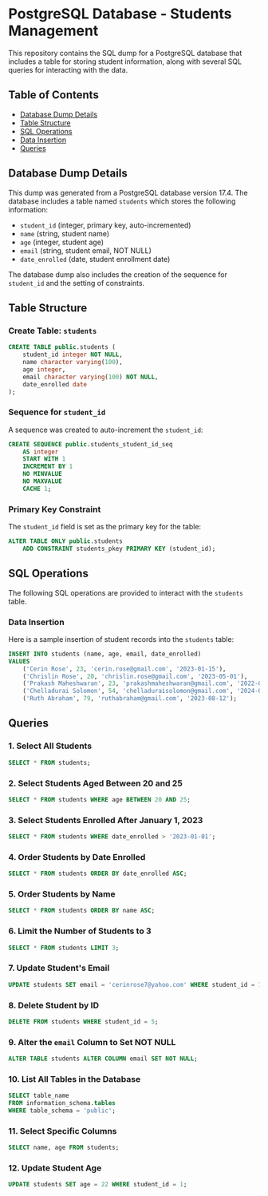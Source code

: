 # **PostgreSQL Database - Students Management**

This repository contains the SQL dump for a PostgreSQL database that includes a table for storing student information, along with several SQL queries for interacting with the data.

## Table of Contents

* [Database Dump Details](https://chatgpt.com/c/67d0d02a-e1d8-8009-ad2c-f796581c4072#database-dump-details)
* [Table Structure](https://chatgpt.com/c/67d0d02a-e1d8-8009-ad2c-f796581c4072#table-structure)
* [SQL Operations](https://chatgpt.com/c/67d0d02a-e1d8-8009-ad2c-f796581c4072#sql-operations)
* [Data Insertion](https://chatgpt.com/c/67d0d02a-e1d8-8009-ad2c-f796581c4072#data-insertion)
* [Queries](https://chatgpt.com/c/67d0d02a-e1d8-8009-ad2c-f796581c4072#queries)

## Database Dump Details

This dump was generated from a PostgreSQL database version 17.4. The database includes a table named `students` which stores the following information:

* `student_id` (integer, primary key, auto-incremented)
* `name` (string, student name)
* `age` (integer, student age)
* `email` (string, student email, NOT NULL)
* `date_enrolled` (date, student enrollment date)

The database dump also includes the creation of the sequence for `student_id` and the setting of constraints.

## Table Structure

### Create Table: `students`

```sql
CREATE TABLE public.students (
    student_id integer NOT NULL,
    name character varying(100),
    age integer,
    email character varying(100) NOT NULL,
    date_enrolled date
);
```

### Sequence for `student_id`

A sequence was created to auto-increment the `student_id`:

```sql
CREATE SEQUENCE public.students_student_id_seq
    AS integer
    START WITH 1
    INCREMENT BY 1
    NO MINVALUE
    NO MAXVALUE
    CACHE 1;
```

### Primary Key Constraint

The `student_id` field is set as the primary key for the table:

```sql
ALTER TABLE ONLY public.students
    ADD CONSTRAINT students_pkey PRIMARY KEY (student_id);
```

## SQL Operations

The following SQL operations are provided to interact with the `students` table.

### Data Insertion

Here is a sample insertion of student records into the `students` table:

```sql
INSERT INTO students (name, age, email, date_enrolled)
VALUES
    ('Cerin Rose', 23, 'cerin.rose@gmail.com', '2023-01-15'),
    ('Chrislin Rose', 20, 'chrislin.rose@gmail.com', '2023-05-01'),
    ('Prakash Maheshwaran', 23, 'prakashmaheshwaran@gmail.com', '2022-09-30'),
    ('Chelladurai Solomon', 54, 'chelladuraisolomon@gmail.com', '2024-02-20'),
    ('Ruth Abraham', 79, 'ruthabraham@gmail.com', '2023-08-12');
```

## Queries

### 1. **Select All Students**

```sql
SELECT * FROM students;
```

### 2. **Select Students Aged Between 20 and 25**

```sql
SELECT * FROM students WHERE age BETWEEN 20 AND 25;
```

### 3. **Select Students Enrolled After January 1, 2023**

```sql
SELECT * FROM students WHERE date_enrolled > '2023-01-01';
```

### 4. **Order Students by Date Enrolled**

```sql
SELECT * FROM students ORDER BY date_enrolled ASC;
```

### 5. **Order Students by Name**

```sql
SELECT * FROM students ORDER BY name ASC;
```

### 6. **Limit the Number of Students to 3**

```sql
SELECT * FROM students LIMIT 3;
```

### 7. **Update Student's Email**

```sql
UPDATE students SET email = 'cerinrose7@yahoo.com' WHERE student_id = 1;
```

### 8. **Delete Student by ID**

```sql
DELETE FROM students WHERE student_id = 5;
```

### 9. **Alter the `email` Column to Set NOT NULL**

```sql
ALTER TABLE students ALTER COLUMN email SET NOT NULL;
```

### 10. **List All Tables in the Database**

```sql
SELECT table_name
FROM information_schema.tables
WHERE table_schema = 'public';
```

### 11. **Select Specific Columns**

```sql
SELECT name, age FROM students;
```

### 12. **Update Student Age**

```sql
UPDATE students SET age = 22 WHERE student_id = 1;
```
